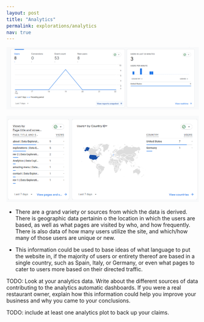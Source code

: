 ```yaml
---
layout: post
title: "Analytics"
permalink: explorations/analytics
nav: true
---
```

![homestats](./assets/images/homestats.png)

![globalstats](./assets/images/globalstats.png)

- There are a grand variety or sources from which the data is derived. There is geographic data pertainin  o the location in which the users are based, as well as what pages are visited by who, and how frequently. There is also data of how many users utilize the site, and which/how many of those users are unique or new.

- This information could be used to base ideas of what language to put the website in, if the majority of users or entirety thereof are based in a single country, such as Spain, Italy, or Germany, or even what pages to cater to users more based on their directed traffic.

TODO: Look at your analytics data. Write about the
different sources of data contributing to the analytics automatic dashboards.
If you were a real restaurant owner, explain how this information could help
you improve your business and why you came to your conclusions.

TODO: include at least one analytics plot to back up your claims.
